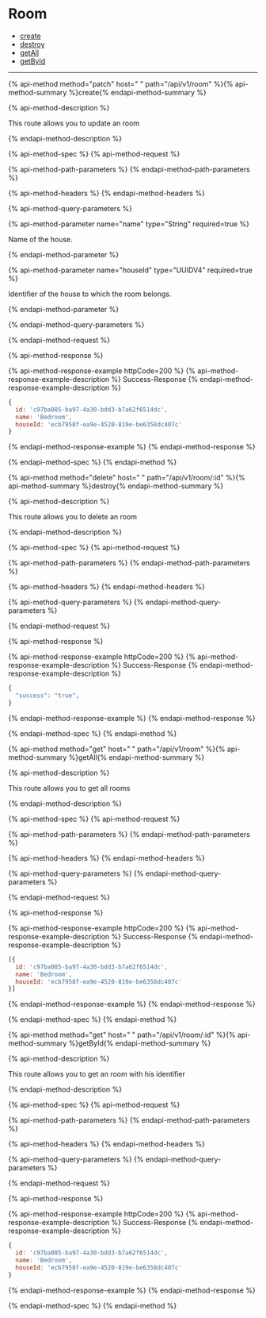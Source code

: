 
# Room

- [create](#create)
- [destroy](#destroy)
- [getAll](#getAll)
- [getById](#getById)

___



{% api-method method="patch" host=" " path="/api/v1/room" %}{% api-method-summary %}create{% endapi-method-summary %}

{% api-method-description %}
<p>This route allows you to update an room</p>
{% endapi-method-description %}

{% api-method-spec %}
{% api-method-request %}

{% api-method-path-parameters %}
{% endapi-method-path-parameters %}

{% api-method-headers %}
{% endapi-method-headers %}

{% api-method-query-parameters %}

{% api-method-parameter name="name" type="String" required=true %}
<p>Name of the house.</p>{% endapi-method-parameter %}


{% api-method-parameter name="houseId" type="UUIDV4" required=true %}
<p>Identifier of the house to which the room belongs.</p>{% endapi-method-parameter %}

{% endapi-method-query-parameters %}

{% endapi-method-request %}

{% api-method-response %}

{% api-method-response-example httpCode=200 %}
{% api-method-response-example-description %}
Success-Response
{% endapi-method-response-example-description %}

```javascript
{
  id: 'c97ba085-ba97-4a30-bdd3-b7a62f6514dc',
  name: 'Bedroom',
  houseId: 'ecb7958f-ea9e-4520-819e-be6358dc407c'
}
```
{% endapi-method-response-example %}
{% endapi-method-response %}

{% endapi-method-spec %}
{% endapi-method %}


{% api-method method="delete" host=" " path="/api/v1/room/:id" %}{% api-method-summary %}destroy{% endapi-method-summary %}

{% api-method-description %}
<p>This route allows you to delete an room</p>
{% endapi-method-description %}

{% api-method-spec %}
{% api-method-request %}

{% api-method-path-parameters %}
{% endapi-method-path-parameters %}

{% api-method-headers %}
{% endapi-method-headers %}

{% api-method-query-parameters %}
{% endapi-method-query-parameters %}

{% endapi-method-request %}

{% api-method-response %}

{% api-method-response-example httpCode=200 %}
{% api-method-response-example-description %}
Success-Response
{% endapi-method-response-example-description %}

```javascript
{
  "success": "true",
}
```
{% endapi-method-response-example %}
{% endapi-method-response %}

{% endapi-method-spec %}
{% endapi-method %}


{% api-method method="get" host=" " path="/api/v1/room" %}{% api-method-summary %}getAll{% endapi-method-summary %}

{% api-method-description %}
<p>This route allows you to get all rooms</p>
{% endapi-method-description %}

{% api-method-spec %}
{% api-method-request %}

{% api-method-path-parameters %}
{% endapi-method-path-parameters %}

{% api-method-headers %}
{% endapi-method-headers %}

{% api-method-query-parameters %}
{% endapi-method-query-parameters %}

{% endapi-method-request %}

{% api-method-response %}

{% api-method-response-example httpCode=200 %}
{% api-method-response-example-description %}
Success-Response
{% endapi-method-response-example-description %}

```javascript
[{
  id: 'c97ba085-ba97-4a30-bdd3-b7a62f6514dc',
  name: 'Bedroom',
  houseId: 'ecb7958f-ea9e-4520-819e-be6358dc407c'
}]
```
{% endapi-method-response-example %}
{% endapi-method-response %}

{% endapi-method-spec %}
{% endapi-method %}


{% api-method method="get" host=" " path="/api/v1/room/:id" %}{% api-method-summary %}getById{% endapi-method-summary %}

{% api-method-description %}
<p>This route allows you to get an room with his identifier</p>
{% endapi-method-description %}

{% api-method-spec %}
{% api-method-request %}

{% api-method-path-parameters %}
{% endapi-method-path-parameters %}

{% api-method-headers %}
{% endapi-method-headers %}

{% api-method-query-parameters %}
{% endapi-method-query-parameters %}

{% endapi-method-request %}

{% api-method-response %}

{% api-method-response-example httpCode=200 %}
{% api-method-response-example-description %}
Success-Response
{% endapi-method-response-example-description %}

```javascript
{
  id: 'c97ba085-ba97-4a30-bdd3-b7a62f6514dc',
  name: 'Bedroom',
  houseId: 'ecb7958f-ea9e-4520-819e-be6358dc407c'
}
```
{% endapi-method-response-example %}
{% endapi-method-response %}

{% endapi-method-spec %}
{% endapi-method %}
